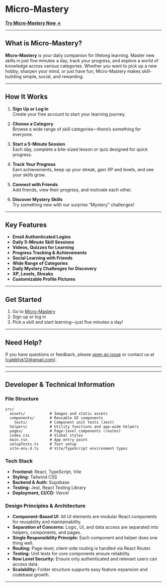 # Micro-Mastery

[**Try Micro-Mastery Now →**](https://micro-mastery.vercel.app)

---

## What is Micro-Mastery?

**Micro-Mastery** is your daily companion for lifelong learning. Master new skills in just five minutes a day, track your progress, and explore a world of knowledge across various categories. Whether you want to pick up a new hobby, sharpen your mind, or just have fun, Micro-Mastery makes skill-building simple, social, and rewarding.

---

## How It Works

1. **Sign Up or Log In**  
   Create your free account to start your learning journey.

2. **Choose a Category**  
   Browse a wide range of skill categories—there’s something for everyone.

3. **Start a 5-Minute Session**  
   Each day, complete a bite-sized lesson or quiz designed for quick progress.

4. **Track Your Progress**  
   Earn achievements, keep up your streak, gain XP and levels, and see your skills grow.

5. **Connect with Friends**  
   Add friends, view their progress, and motivate each other.

6. **Discover Mystery Skills**  
   Try something new with our surprise “Mystery” challenges!

---

## Key Features
- **Email Authenticated Logins**
- **Daily 5-Minute Skill Sessions**
- **Videos, Quizzes for Learning**
- **Progress Tracking & Achievements**
- **Social Learning with Friends**
- **Wide Range of Categories**
- **Daily Mystery Challenges for Discovery**
- **XP, Levels, Streaks**
- **Customizable Profile Pictures**

---

## Get Started

1. Go to [Micro-Mastery](micro-mastery.vercel.app)
2. Sign up or log in
3. Pick a skill and start learning—just five minutes a day!

---

## Need Help?

If you have questions or feedback, please [open an issue](https://github.com/clyk12/micro-mastery/issues) or contact us at [caleblyk12@gmail.com].

---

---

## Developer & Technical Information

### File Structure

```
src/
  assets/           # Images and static assets
  components/       # Reusable UI components
    tests/          # Component unit tests (Jest)
  helpers/          # Utility functions and app-wide helpers
  pages/            # Page-level components (routes)
  index.css         # Global styles
  main.tsx          # App entry point
  setupTests.ts     # Test setup
  vite-env.d.ts     # Vite/TypeScript environment types
```

### Tech Stack

- **Frontend:** React, TypeScript, Vite
- **Styling:** Tailwind CSS
- **Backend & Auth:** Supabase
- **Testing:** Jest, React Testing Library
- **Deployment, CI/CD:** Vercel

### Design Principles & Architecture

- **Component-Based UI:** All UI elements are modular React components for reusability and maintainability.
- **Separation of Concerns:** Logic, UI, and data access are separated into helpers, components, and pages.
- **Single Responsibility Principle:** Each component and helper does one thing well.
- **Routing:** Page-level, client-side routing is handled via React Router.
- **Testing:** Unit tests for core components ensure reliability.
- **Row Level Security:** Ensure only authenticated and relevant users can access data.
- **Scalability:** Folder structure supports easy feature expansion and codebase growth.

---
